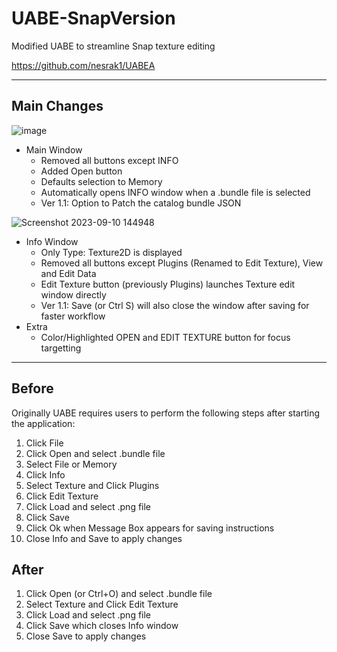 # UABE-SnapVersion
Modified UABE to streamline Snap texture editing

https://github.com/nesrak1/UABEA

-------------------------

## Main Changes

![image](https://github.com/hotshotz79/UABE-SnapVersion/assets/7006684/8cb9645d-dddd-4636-942b-cc24c60044de)
* Main Window
   * Removed all buttons except INFO
   * Added Open button
   * Defaults selection to Memory
   * Automatically opens INFO window when a .bundle file is selected
   * Ver 1.1: Option to Patch the catalog bundle JSON

![Screenshot 2023-09-10 144948](https://github.com/hotshotz79/UABE-SnapVersion/assets/7006684/67c71874-daae-43a3-8c2f-ef32b2344f21)
* Info Window
   * Only Type: Texture2D is displayed
   * Removed all buttons except Plugins (Renamed to Edit Texture), View and Edit Data
   * Edit Texture button (previously Plugins) launches Texture edit window directly
   * Ver 1.1: Save (or Ctrl S) will also close the window after saving for faster workflow
* Extra
   * Color/Highlighted OPEN and EDIT TEXTURE button for focus targetting
     
--------------------------

## Before

Originally UABE requires users to perform the following steps after starting the application:

1. Click File
2. Click Open and select .bundle file
3. Select File or Memory
4. Click Info
5. Select Texture and Click Plugins
6. Click Edit Texture
7. Click Load and select .png file
8. Click Save
9. Click Ok when Message Box appears for saving instructions
10. Close Info and Save to apply changes

## After

1. Click Open (or Ctrl+O) and select .bundle file
2. Select Texture and Click Edit Texture
3. Click Load and select .png file
4. Click Save which closes Info window
5. Close Save to apply changes
